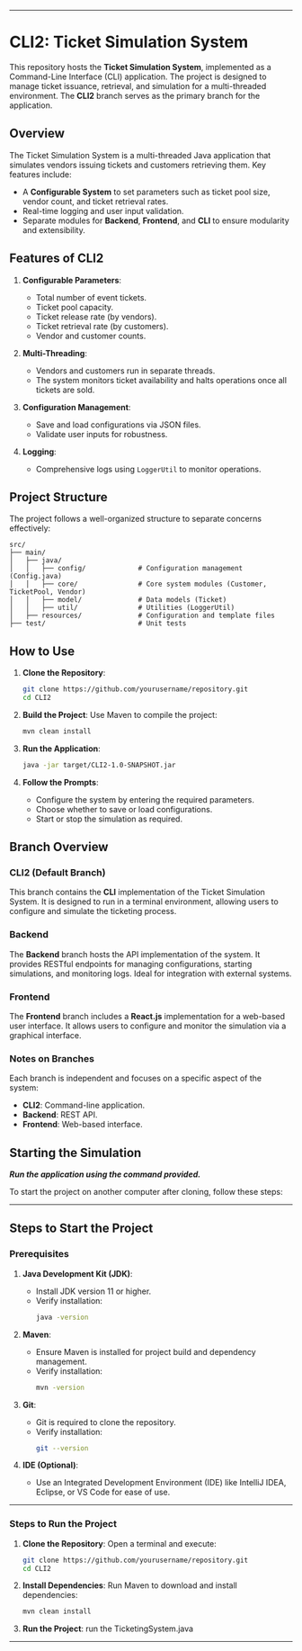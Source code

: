 
---

# CLI2: Ticket Simulation System

This repository hosts the **Ticket Simulation System**, implemented as a Command-Line Interface (CLI) application. The project is designed to manage ticket issuance, retrieval, and simulation for a multi-threaded environment. The **CLI2** branch serves as the primary branch for the application.

## Overview

The Ticket Simulation System is a multi-threaded Java application that simulates vendors issuing tickets and customers retrieving them. Key features include:
- A **Configurable System** to set parameters such as ticket pool size, vendor count, and ticket retrieval rates.
- Real-time logging and user input validation.
- Separate modules for **Backend**, **Frontend**, and **CLI** to ensure modularity and extensibility.

## Features of CLI2

1. **Configurable Parameters**:
    - Total number of event tickets.
    - Ticket pool capacity.
    - Ticket release rate (by vendors).
    - Ticket retrieval rate (by customers).
    - Vendor and customer counts.

2. **Multi-Threading**:
    - Vendors and customers run in separate threads.
    - The system monitors ticket availability and halts operations once all tickets are sold.

3. **Configuration Management**:
    - Save and load configurations via JSON files.
    - Validate user inputs for robustness.

4. **Logging**:
    - Comprehensive logs using `LoggerUtil` to monitor operations.

## Project Structure

The project follows a well-organized structure to separate concerns effectively:

```
src/
├── main/
│   ├── java/
│   │   ├── config/             # Configuration management (Config.java)
│   │   ├── core/               # Core system modules (Customer, TicketPool, Vendor)
│   │   ├── model/              # Data models (Ticket)
│   │   ├── util/               # Utilities (LoggerUtil)
│   ├── resources/              # Configuration and template files
├── test/                       # Unit tests
```

## How to Use

1. **Clone the Repository**:
   ```bash
   git clone https://github.com/yourusername/repository.git
   cd CLI2
   ```

2. **Build the Project**:
   Use Maven to compile the project:
   ```bash
   mvn clean install
   ```

3. **Run the Application**:
   ```bash
   java -jar target/CLI2-1.0-SNAPSHOT.jar
   ```

4. **Follow the Prompts**:
    - Configure the system by entering the required parameters.
    - Choose whether to save or load configurations.
    - Start or stop the simulation as required.

## Branch Overview

### CLI2 (Default Branch)
This branch contains the **CLI** implementation of the Ticket Simulation System. It is designed to run in a terminal environment, allowing users to configure and simulate the ticketing process.

### Backend
The **Backend** branch hosts the API implementation of the system. It provides RESTful endpoints for managing configurations, starting simulations, and monitoring logs. Ideal for integration with external systems.

### Frontend
The **Frontend** branch includes a **React.js** implementation for a web-based user interface. It allows users to configure and monitor the simulation via a graphical interface.

### Notes on Branches
Each branch is independent and focuses on a specific aspect of the system:
- **CLI2**: Command-line application.
- **Backend**: REST API.
- **Frontend**: Web-based interface.

## Starting the Simulation

***Run the application using the command provided.***

To start the project on another computer after cloning, follow these steps:

---

## Steps to Start the Project

### Prerequisites

1. **Java Development Kit (JDK)**:
    - Install JDK version 11 or higher.
    - Verify installation:
      ```bash
      java -version
      ```

2. **Maven**:
    - Ensure Maven is installed for project build and dependency management.
    - Verify installation:
      ```bash
      mvn -version
      ```

3. **Git**:
    - Git is required to clone the repository.
    - Verify installation:
      ```bash
      git --version
      ```

4. **IDE (Optional)**:
    - Use an Integrated Development Environment (IDE) like IntelliJ IDEA, Eclipse, or VS Code for ease of use.

---

### Steps to Run the Project

1. **Clone the Repository**:
   Open a terminal and execute:
   ```bash
   git clone https://github.com/yourusername/repository.git
   cd CLI2
   ```

2. **Install Dependencies**:
   Run Maven to download and install dependencies:
   ```bash
   mvn clean install
   ```

3. **Run the Project**:
    run the TicketingSystem.java

---

